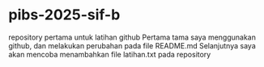 # pibs-2025-sif-b
repository pertama untuk latihan github
Pertama tama saya menggunakan github, dan melakukan perubahan pada file README.md
Selanjutnya saya akan mencoba menambahkan file latihan.txt pada repository
